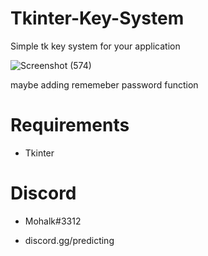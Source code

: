 # Tkinter-Key-System
Simple tk key system for your application

![Screenshot (574)](https://user-images.githubusercontent.com/45693149/230236371-4b00c8b4-f67c-49dc-9c00-b6c1c74466af.png)

maybe adding rememeber password function

# Requirements
- Tkinter

# Discord
 - Mohalk#3312

 - discord.gg/predicting
